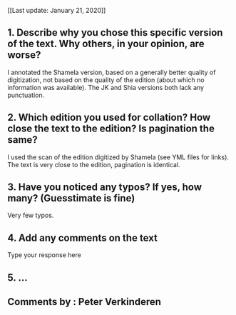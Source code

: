 [[Last update: January 21, 2020]]

## 1. Describe why you chose this specific version of the text. Why others, in your opinion, are worse?

I annotated the Shamela version, based on a generally better quality of digitization, not based on the quality of the edition (about which no information was available). The JK and Shia versions both lack any punctuation.

## 2. Which edition you used for collation? How close the text to the edition? Is pagination the same?

I used the scan of the edition digitized by Shamela (see YML files for links). The text is very close to the edition, pagination is identical.

## 3. Have you noticed any typos? If yes, how many? (Guesstimate is fine)

Very few typos.

## 4. Add any comments on the text

Type your response here

## 5. ...

## Comments by : Peter Verkinderen